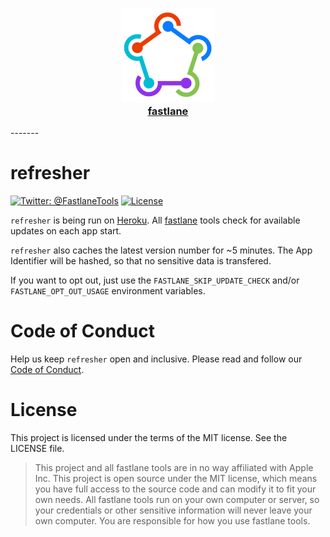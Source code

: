 <h3 align="center">
  <a href="https://github.com/fastlane/fastlane">
    <img src="app/assets/images/fastlane.png" width="150" />
    <br />
    fastlane
  </a>
</h3>
-------

refresher
============

[![Twitter: @FastlaneTools](https://img.shields.io/badge/contact-@FastlaneTools-blue.svg?style=flat)](https://twitter.com/FastlaneTools)
[![License](https://img.shields.io/badge/license-MIT-green.svg?style=flat)](https://github.com/fastlane/refresher/blob/master/LICENSE)

`refresher` is being run on [Heroku](https://www.heroku.com/). All [fastlane](https://fastlane.tools) tools check for available updates on each app start.

`refresher` also caches the latest version number for ~5 minutes. The App Identifier will be hashed, so that no sensitive data is transfered. 

If you want to opt out, just use the `FASTLANE_SKIP_UPDATE_CHECK` and/or `FASTLANE_OPT_OUT_USAGE` environment variables.

# Code of Conduct
Help us keep `refresher` open and inclusive. Please read and follow our [Code of Conduct](https://github.com/fastlane/code-of-conduct).

# License
This project is licensed under the terms of the MIT license. See the LICENSE file.

> This project and all fastlane tools are in no way affiliated with Apple Inc. This project is open source under the MIT license, which means you have full access to the source code and can modify it to fit your own needs. All fastlane tools run on your own computer or server, so your credentials or other sensitive information will never leave your own computer. You are responsible for how you use fastlane tools.

